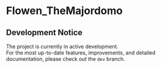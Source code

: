 # Flowen_TheMajordomo

## Development Notice

The project is currently in active development.  
For the most up-to-date features, improvements, and detailed documentation, please check out the `dev` branch.
